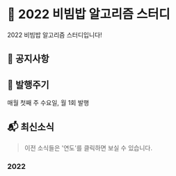 # 🔅 2022 비빔밥 알고리즘 스터디

2022 비빔밥 알고리즘 스터디입니다!
 
## :triangular_flag_on_post: 공지사항



## :calendar: 발행주기

매월 첫째 주 수요일, 월 1회 발행

## :mailbox_with_mail: 최신소식

> 이전 소식들은 '연도'를 클릭하면 보실 수 있습니다.
### 2022

